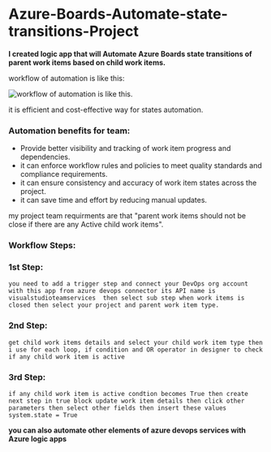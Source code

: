 # Azure-Boards-Automate-state-transitions-Project
**I created logic app that will Automate Azure Boards state transitions of parent work items based on child work items.**

workflow of automation is like this:

![workflow of automation is like this](https://github.com/usman-ahmad-22/Azure-Boards-Automate-state-transitions-Project/blob/main/84541089-46361500-acbc-11ea-927a-7d76d730526e.png).

it is efficient and cost-effective way for states automation.
### Automation benefits for  team:
* Provide better visibility and tracking of work item progress and dependencies.
* it can enforce workflow rules and policies to meet quality standards and compliance requirements.
* it can ensure consistency and accuracy of work item states across the project.
* it can save time and effort by reducing manual updates.

my project team requirments are that "parent work items should not be close if there are any Active child work items".
### Workflow Steps:
### 1st Step:
    you need to add a trigger step and connect your DevOps org account with this app from azure devops connector its API name is visualstudioteamservices  then select sub step when work items is closed then select your project and parent work item type.
### 2nd Step:
    get child work items details and select your child work item type then i use for each loop, if condition and OR operator in designer to check if any child work item is active
### 3rd Step:
    if any child work item is active condtion becomes True then create next step in true block update work item details then click other parameters then select other fields then insert these values system.state = True
**you can also automate other elements of azure devops services with Azure logic apps**